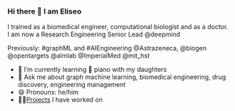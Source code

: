 ### Hi there 👋 I am Eliseo

I trained as a biomedical engineer, computational biologist and as a doctor.  
I am now a Research Engineering Senior Lead @deepmind

Previously: #graphML and #AIEngineering @Astrazeneca, @biogen @opentargets @almlab @ImperialMed @mit_hst

- 🌱 I’m currently learning 🎹 piano with my daughters
- 💬 Ask me about graph machine learning, biomedical engineering, drug discovery, engineering management
- 😄 Pronouns: he/him
- 👨‍💻[Projects](https://elipapa.github.io/projects) I have worked on

<!--
**elipapa/elipapa** is a ✨ _special_ ✨ repository because its `README.md` (this file) appears on your GitHub profile.

Here are some ideas to get you started:

- 🔭 I’m currently working on ...
- 🌱 I’m currently learning ...
- 👯 I’m looking to collaborate on ...
- 🤔 I’m looking for help with ...
- 💬 Ask me about ...
- 📫 How to reach me: ...
- 😄 Pronouns: ...
- ⚡ Fun fact: ...
-->

